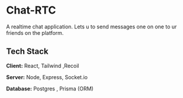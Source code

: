 
# Chat-RTC

A realtime chat application. Lets u to send messages one on one to ur friends on the platform.

## Tech Stack

**Client:** React, Tailwind ,Recoil

**Server:** Node, Express, Socket.io

**Database:** Postgres , Prisma (ORM)

